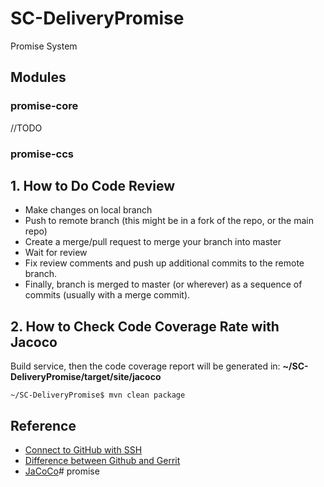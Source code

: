 # SC-DeliveryPromise
Promise System

## Modules
### promise-core
//TODO

### promise-ccs

## 1. How to Do Code Review
* Make changes on local branch
* Push to remote branch (this might be in a fork of the repo, or the main repo)
* Create a merge/pull request to merge your branch into master
* Wait for review
* Fix review comments and push up additional commits to the remote branch.
* Finally, branch is merged to master (or wherever) as a sequence of commits (usually with a merge commit).

## 2. How to Check Code Coverage Rate with Jacoco
Build service, then the code coverage report will be generated in: __~/SC-DeliveryPromise/target/site/jacoco__
```shell
~/SC-DeliveryPromise$ mvn clean package
```

## Reference
* [Connect to GitHub with SSH](https://docs.github.com/en/authentication/connecting-to-github-with-ssh)
* [Difference between Github and Gerrit](https://www.quora.com/What-is-the-main-difference-between-GitHub-and-Gerrit)
* [JaCoCo](https://www.jacoco.org/jacoco)# promise
